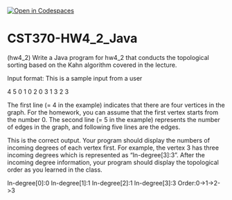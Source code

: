 [![Open in Codespaces](https://classroom.github.com/assets/launch-codespace-2972f46106e565e64193e422d61a12cf1da4916b45550586e14ef0a7c637dd04.svg)](https://classroom.github.com/open-in-codespaces?assignment_repo_id=16093179)
# CST370-HW4_2_Java

(hw4_2) Write a Java program for hw4_2 that conducts the topological sorting based on the Kahn algorithm covered in the lecture. 

Input format: This is a sample input from a user

4 
5
0 1
0 2
0 3
1 3
2 3

The first line (= 4 in the example) indicates that there are four vertices in the graph. For the homework, you can assume that the first vertex starts from the number 0. The second line (= 5 in the example) represents the number of edges in the graph, and following five lines are the edges.

This is the correct output. Your program should display the numbers of incoming degrees of each vertex first. For example, the vertex 3 has three incoming degrees which is represented as “In-degree[3]:3”. After the incoming degree information, your program should display the topological order as you learned in the class.

In-degree[0]:0
In-degree[1]:1
In-degree[2]:1
In-degree[3]:3
Order:0->1->2->3
